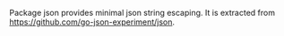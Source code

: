 Package json provides minimal json string escaping.
It is extracted from https://github.com/go-json-experiment/json.
